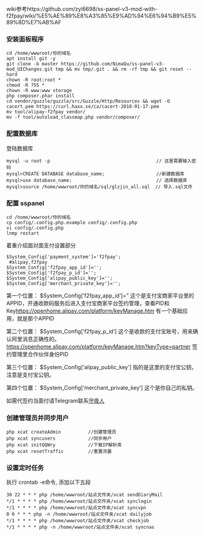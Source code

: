 wiki参考https://github.com/zyl6698/ss-panel-v3-mod-with-f2fpay/wiki/%E5%AE%89%E8%A3%85%E9%AD%94%E6%94%B9%E5%89%8D%E7%AB%AF
### 安装面板程序

```
cd /home/wwwroot/你的域名
apt install git -y
git clone -b master https://github.com/NimaQu/ss-panel-v3-mod_UIChanges.git tmp && mv tmp/.git . && rm -rf tmp && git reset --hard
chown -R root:root *
chmod -R 755 *
chown -R www:www storage
php composer.phar install
cd vendor/guzzle/guzzle/src/Guzzle/Http/Resources && wget -O cacert.pem https://curl.haxx.se/ca/cacert-2018-01-17.pem
mv tool/alipay-f2fpay vendor/
mv -f tool/autoload_classmap.php vendor/composer/
```

### 配置数据库

登陆数据库

```
mysql -u root -p                                       // 这里需要输入密码
mysql>CREATE DATABASE database_name;                   //新建数据库
mysql>use database_name;                               // 选择数据库
mysql>source /home/wwwroot/你的域名/sql/glzjin_all.sql  // 导入.sql文件

```

### 配置 sspanel

```
cd /home/wwwroot/你的域名
cp config/.config.php.example config/.config.php
vi config/.config.php
lnmp restart
```

着重介绍面对面支付设置部分

```
$System_Config['payment_system']='f2fpay';
 #alipay,f2fpay
$System_Config['f2fpay_app_id']='';               
$System_Config['f2fpay_p_id']='';
$System_Config['alipay_public_key']='';
$System_Config['merchant_private_key']='';

```

第一个位置： $System_Config[‘f2fpay_app_id’]=” 这个是支付宝商家平台里的APPID，开通收款码服务后进入支付宝商家平台签约管理，查看PID和Key<https://openhome.alipay.com/platform/keyManage.htm> 有一个基础应用，就是那个APPID

第二个位置： $System_Config[‘f2fpay_p_id’] 这个是收款的支付宝账号，用来确认阿里消息正确性的。 <https://openhome.alipay.com/platform/keyManage.htm?keyType=partner> 签约管理里合作伙伴身份PID

第三个位置： $System_Config[‘alipay_public_key’] 指的是这里的支付宝公钥，注意是支付宝公钥。

第四个位置： $System_Config[‘merchant_private_key’] 这个是你自己的私钥。

如需代签约当面付请Telegram联系[守夜人](https://t.me/shouyeren)

### 创建管理员并同步用户

```
php xcat createAdmin          //创建管理员
php xcat syncusers            //同步用户
php xcat initQQWry            //下载IP解析库
php xcat resetTraffic         //重置流量

```

### 设置定时任务

执行 crontab -e命令, 添加以下五段

```
30 22 * * * php /home/wwwroot/站点文件夹/xcat sendDiaryMail 
*/1 * * * * php /home/wwwroot/站点文件夹/xcat synclogin
*/1 * * * * php /home/wwwroot/站点文件夹/xcat syncvpn
0 0 * * * php -n /home/wwwroot/站点文件夹/xcat dailyjob
*/1 * * * * php /home/wwwroot/站点文件夹/xcat checkjob    
*/1 * * * * php -n /home/wwwroot/站点文件夹/xcat syncnas
```
